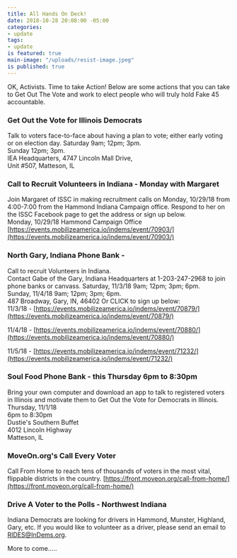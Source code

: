 ```yaml
---
title: All Hands On Deck!
date: 2018-10-28 20:08:00 -05:00
categories:
- update
tags:
- update
is featured: true
main-image: "/uploads/resist-image.jpeg"
is published: true
---
```


OK, Activists. Time to take Action!  Below are some actions that you can take to Get Out The Vote and work to elect people who will truly hold Fake 45 accountable. 

### Get Out the Vote for Illinois Democrats
Talk to voters face-to-face about having a plan to vote; either early voting or on election day. 
Saturday 9am; 12pm; 3pm.  
Sunday 12pm; 3pm.  
IEA Headquarters,
4747 Lincoln Mall Drive,  
Unit #507, 
Matteson, IL  

### Call to Recruit Volunteers in Indiana - Monday with Margaret 
Join Margaret of ISSC in making recruitment calls on Monday, 10/29/18 from 4:00-7:00 from the Hammond Indiana Campaign office. Respond to her on the ISSC Facebook page to get the address or sign up below.  
Monday, 10/29/18 
Hammond Campaign Office  
[https://events.mobilizeamerica.io/indems/event/70903/](https://events.mobilizeamerica.io/indems/event/70903/) 

### North Gary, Indiana Phone Bank - 
Call to recruit Volunteers in Indiana.   
Contact Gabe of the Gary, Indiana Headquarters at 1-203-247-2968 to join phone banks or canvass. Saturday, 11/3/18 9am; 12pm; 3pm; 6pm.  
Sunday, 11/4/18 9am; 12pm; 3pm; 6pm.   
487 Broadway, Gary, IN, 46402
Or CLICK to sign up below:   
11/3/18 - 
[https://events.mobilizeamerica.io/indems/event/70879/](https://events.mobilizeamerica.io/indems/event/70879/)  

11/4/18 - 
[https://events.mobilizeamerica.io/indems/event/70880/](https://events.mobilizeamerica.io/indems/event/70880/)  

11/5/18 - 
[https://events.mobilizeamerica.io/indems/event/71232/](https://events.mobilizeamerica.io/indems/event/71232/)  

### Soul Food Phone Bank - this Thursday 6pm to 8:30pm
Bring your own computer and download an app to talk to registered voters in Illinois and motivate them to Get Out the Vote for Democrats in Illinois.  
Thursday, 11/1/18  
6pm to 8:30pm  
Dustie's Southern Buffet  
4012 Lincoln Highway  
Matteson, IL 

### MoveOn.org's Call Every Voter 
Call From Home to reach tens of thousands of voters in the most vital, flippable districts in the country.
[https://front.moveon.org/call-from-home/](https://front.moveon.org/call-from-home/)

### Drive A Voter to the Polls - Northwest Indiana
Indiana Democrats are looking for drivers in Hammond, Munster, Highland, Gary, etc. If you would like to volunteer as a driver, please send an email to RIDES@InDems.org. 

More to come.....